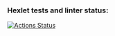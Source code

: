 ### Hexlet tests and linter status:
[![Actions Status](https://github.com/EvgPov/sql-for-developers-project-136/actions/workflows/hexlet-check.yml/badge.svg)](https://github.com/EvgPov/sql-for-developers-project-136/actions)